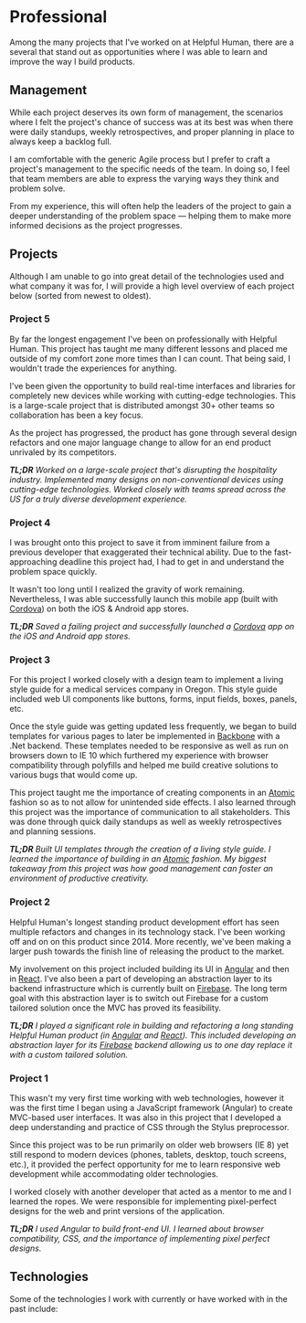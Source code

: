 # Professional
Among the many projects that I've worked on at Helpful Human, there are a several that stand out as opportunities where I was able to learn and improve the way I build products.

## Management
While each project deserves its own form of management, the scenarios where I felt the project's chance of success was at its best was when there were daily standups, weekly retrospectives, and proper planning in place to always keep a backlog full.

I am comfortable with the generic Agile process but I prefer to craft a project's management to the specific needs of the team. In doing so, I feel that team members are able to express the varying ways they think and problem solve.

From my experience, this will often help the leaders of the project to gain a deeper understanding of the problem space &mdash; helping them to make more informed decisions as the project progresses.

## Projects
Although I am unable to go into great detail of the technologies used and what company it was for, I will provide a high level overview of each project below (sorted from newest to oldest).

### Project 5
By far the longest engagement I've been on professionally with Helpful Human. This project has taught me many different lessons and placed me outside of my comfort zone more times than I can count. That being said, I wouldn't trade the experiences for anything.

I've been given the opportunity to build real-time interfaces and libraries for completely new devices while working with cutting-edge technologies. This is a large-scale project that is distributed amongst 30+ other teams so collaboration has been a key focus.

As the project has progressed, the product has gone through several design refactors and one major language change to allow for an end product unrivaled by its competitors.

_**TL;DR** Worked on a large-scale project that's disrupting the hospitality industry. Implemented many designs on non-conventional devices using cutting-edge technologies. Worked closely with teams spread across the US for a truly diverse development experience._

### Project 4
I was brought onto this project to save it from imminent failure from a previous developer that exaggerated their technical ability. Due to the fast-approaching deadline this project had, I had to get in and understand the problem space quickly.

It wasn't too long until I realized the gravity of work remaining. Nevertheless, I was able successfully launch this mobile app (built with [Cordova](https://cordova.apache.org/)) on both the iOS & Android app stores.

_**TL;DR** Saved a failing project and successfully launched a [Cordova](https://cordova.apache.org/) app on the iOS and Android app stores._

### Project 3
For this project I worked closely with a design team to implement a living style guide for a medical services company in Oregon. This style guide included web UI components like buttons, forms, input fields, boxes, panels, etc.

Once the style guide was getting updated less frequently, we began to build templates for various pages to later be implemented in [Backbone](http://backbonejs.org/) with a .Net backend. These templates needed to be responsive as well as run on browsers down to IE 10 which furthered my experience with browser compatibility through polyfills and helped me build creative solutions to various bugs that would come up.

This project taught me the importance of creating components in an [Atomic](http://bradfrost.com/blog/post/atomic-web-design/) fashion so as to not allow for unintended side effects. I also learned through this project was the importance of communication to all stakeholders. This was done through quick daily standups as well as weekly retrospectives and planning sessions.

_**TL;DR** Built UI templates through the creation of a living style guide. I learned the importance of building in an [Atomic](http://bradfrost.com/blog/post/atomic-web-design/) fashion. My biggest takeaway from this project was how good management can foster an environment of productive creativity._

### Project 2
Helpful Human's longest standing product development effort has seen multiple refactors and changes in its technology stack. I've been working off and on on this product since 2014. More recently, we've been making a larger push towards the finish line of releasing the product to the market.

My involvement on this project included building its UI in [Angular](https://angularjs.org/) and then in [React](https://facebook.github.io/react/). I've also been a part of developing an abstraction layer to its backend infrastructure which is currently built on [Firebase](https://firebase.google.com/). The long term goal with this abstraction layer is to switch out Firebase for a custom tailored solution once the MVC has proved its feasibility.

_**TL;DR** I played a significant role in building and refactoring a long standing Helpful Human product (in [Angular](https://angularjs.org/) and [React](https://facebook.github.io/react/)). This included developing an abstraction layer for its [Firebase](https://firebase.google.com/) backend allowing us to one day replace it with a custom tailored solution._

### Project 1
This wasn't my very first time working with web technologies, however it was the first time I began using a JavaScript framework (Angular) to create MVC-based user interfaces. It was also in this project that I developed a deep understanding and practice of CSS through the Stylus preprocessor.

Since this project was to be run primarily on older web browsers (IE 8) yet still respond to modern devices (phones, tablets, desktop, touch screens, etc.), it provided the perfect opportunity for me to learn responsive web development while accommodating older technologies.

I worked closely with another developer that acted as a mentor to me and I learned the ropes. We were responsible for implementing pixel-perfect designs for the web and print versions of the application.

_**TL;DR** I used Angular to build front-end UI. I learned about browser compatibility, CSS, and the importance of implementing pixel perfect designs._

## Technologies
Some of the technologies I work with currently or have worked with in the past include:


